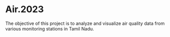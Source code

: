 # Air.2023
The objective of this project is to analyze and visualize air quality data from various monitoring stations in Tamil Nadu. 
